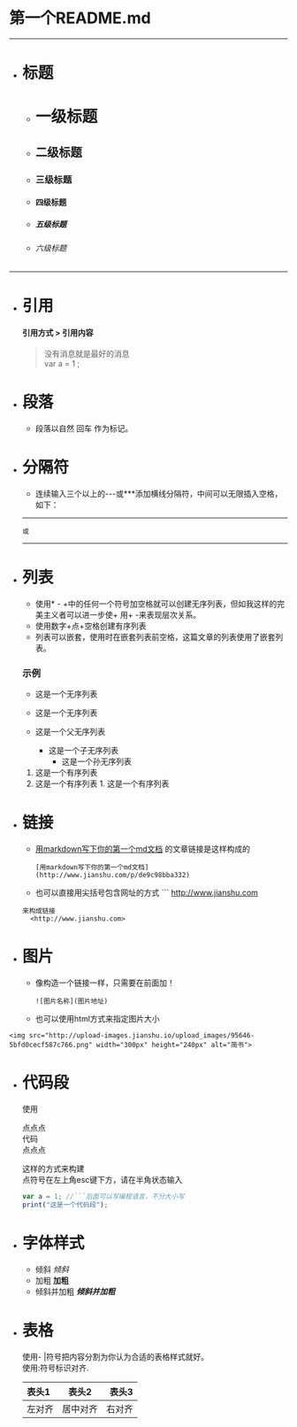# 第一个README.md
*********
* # 标题
  + # 一级标题
  + ## 二级标题
  + ### 三级标题
  + #### 四级标题
  + ##### 五级标题
  + ###### 六级标题

- - -
* # 引用
  #### 引用方式  > 引用内容
    > 没有消息就是最好的消息  
    > var a = 1 ;

* # 段落

    + 段落以自然 回车 作为标记。

* # 分隔符

    + 连续输入三个以上的---或***添加横线分隔符，中间可以无限插入空格，如下：
     - - -
      或
     *    *      *  *******
* # 列表

    + 使用* - +中的任何一个符号加空格就可以创建无序列表，但如我这样的完美主义者可以进一步使+ 用+ -来表现层次关系。
    + 使用数字+点+空格创建有序列表
    + 列表可以嵌套，使用时在嵌套列表前空格，这篇文章的列表使用了嵌套列表。

    ### 示例  
    * 这是一个无序列表
    * 这是一个无序列表  

    * 这是一个父无序列表
      + 这是一个子无序列表
        - 这是一个孙无序列表   

    1. 这是一个有序列表
    2. 这是一个有序列表
      1. 这是一个有序列表
* # 链接
  * [用markdown写下你的第一个md文档](http://www.jianshu.com/p/de9c98bba332) 的文章链接是这样构成的  
    ```
    [用markdown写下你的第一个md文档](http://www.jianshu.com/p/de9c98bba332)    
    ```

  * 也可以直接用尖括号包含网址的方式  ```
  <http://www.jianshu.com>
  ```
  来构成链接  
    <http://www.jianshu.com>  

* # 图片

  * 像构造一个链接一样，只需要在前面加！  

    ```
    ![图片名称](图片地址)
    ```  

  * 也可以使用html方式来指定图片大小
```
<img src="http://upload-images.jianshu.io/upload_images/95646-5bfd0cecf587c766.png" width="300px" height="240px" alt="简书">
```

* # 代码段

  使用  

  点点点  
    代码  
  点点点  

  这样的方式来构建  
  点符号在左上角esc键下方，请在半角状态输入  

  ```javascript
  var a = 1; //```后面可以写编程语言，不分大小写
  print("这是一个代码段");
  ```  
* # 字体样式

  + 倾斜 *倾斜*
  + 加粗 **加粗**
  + 倾斜并加粗 ***倾斜并加粗***

* # 表格
  使用- |符号把内容分割为你认为合适的表格样式就好。  
  使用:符号标识对齐.

  表头1|表头2|表头3  
  :----|:-----:|-----:   
  左对齐|居中对齐|右对齐
